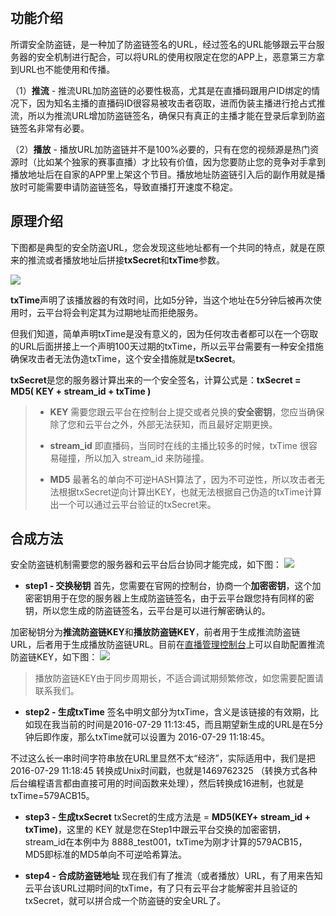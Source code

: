 ﻿﻿﻿
## 功能介绍
所谓安全防盗链，是一种加了防盗链签名的URL，经过签名的URL能够跟云平台服务器的安全机制进行配合，可以将URL的使用权限定在您的APP上，恶意第三方拿到URL也不能使用和传播。

（1）**推流** - 推流URL加防盗链的必要性极高，尤其是在直播码跟用户ID绑定的情况下，因为知名主播的直播码ID很容易被攻击者窃取，进而伪装主播进行抢占式推流，所以为推流URL增加防盗链签名，确保只有真正的主播才能在登录后拿到防盗链签名非常有必要。

（2）**播放** - 播放URL加防盗链并不是100%必要的，只有在您的视频源是热门资源时（比如某个独家的赛事直播）才比较有价值，因为您要防止您的竞争对手拿到播放地址后在自家的APP里上架这个节目。播放地址防盗链引入后的副作用就是播放时可能需要申请防盗链签名，导致直播打开速度不稳定。

## 原理介绍
下图都是典型的安全防盗URL，您会发现这些地址都有一个共同的特点，就是在原来的推流或者播放地址后拼接**txSecret**和**txTime**参数。

![](http://imgcache.tce.fsphere.cn/image/mccdn.qcloud.com/static/img/b75148662176ff29eef17210b5d3d4f1/image.png)

**txTime**声明了该播放器的有效时间，比如5分钟，当这个地址在5分钟后被再次使用时，云平台将会判定其为过期地址而拒绝服务。

但我们知道，简单声明txTime是没有意义的，因为任何攻击者都可以在一个窃取的URL后面拼接上一个声明100天过期的txTime，所以云平台需要有一种安全措施确保攻击者无法伪造txTime，这个安全措施就是**txSecret**。

**txSecret**是您的服务器计算出来的一个安全签名，计算公式是：**txSecret = MD5( KEY + stream_id + txTime )**

>- **KEY**
>  需要您跟云平台在控制台上提交或者兑换的**安全密钥**，您应当确保除了您和云平台之外，外部无法获知，而且最好定期更换。
>	
>- **stream_id**
>	即直播码，当同时在线的主播比较多的时候，txTime 很容易碰撞，所以加入 stream_id 来防碰撞。
>	
>- **MD5**
>	最著名的单向不可逆HASH算法了，因为不可逆性，所以攻击者无法根据txSecret逆向计算出KEY，也就无法根据自己伪造的txTime计算出一个可以通过云平台验证的txSecret来。


## 合成方法
安全防盗链机制需要您的服务器和云平台后台协同才能完成，如下图：
![](http://imgcache.tce.fsphere.cn/image/mccdn.qcloud.com/static/img/4ea1512fd335f68f30cca0a01e902966/image.png)

- **step1 - 交换秘钥**
首先，您需要在官网的控制台，协商一个**加密密钥**，这个加密密钥用于在您的服务器上生成防盗链签名，由于云平台跟您持有同样的密钥，所以您生成的防盗链签名，云平台是可以进行解密确认的。

 加密秘钥分为**推流防盗链KEY**和**播放防盗链KEY**，前者用于生成推流防盗链URL，后者用于生成播放防盗链URL。目前在[直播管理控制台](http://console.tce.fsphere.cn/live)上可以自助配置推流防盗链KEY，如下图：
 ![](http://imgcache.tce.fsphere.cn/image/mc.qcloudimg.com/static/img/6dcddb480ffab18886d8b245a2707af9/image.png)

 > 播放防盗链KEY由于同步周期长，不适合调试期频繁修改，如您需要配置请联系我们。

- **step2 - 生成txTime**
签名中明文部分为txTime，含义是该链接的有效期，比如现在我当前的时间是2016-07-29 11:13:45，而且期望新生成的URL是在5分钟后即作废，那么txTime就可以设置为 2016-07-29 11:18:45。

 不过这么长一串时间字符串放在URL里显然不太“经济”，实际适用中，我们是把  2016-07-29 11:18:45 转换成Unix时间戳，也就是1469762325 （转换方式各种后台编程语言都由直接可用的时间函数来处理），然后转换成16进制，也就是 txTime=579ACB15。

- **step3 - 生成txSecret**
txSecret的生成方法是 = **MD5(KEY+ stream_id + txTime)**，这里的 KEY 就是您在Step1中跟云平台交换的加密密钥，stream_id在本例中为 8888_test001，txTime为刚才计算的579ACB15，MD5即标准的MD5单向不可逆哈希算法。

- **step4 - 合成防盗链地址**
  现在我们有了推流（或者播放）URL，有了用来告知云平台该URL过期时间的txTime，有了只有云平台才能解密并且验证的txSecret，就可以拼合成一个防盗链的安全URL了。
